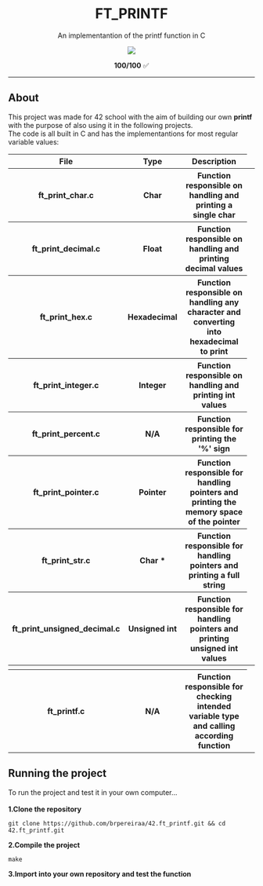 <h1 align="center"> FT_PRINTF </h1>
<p align="center"> An implementantion of the printf function in C </p>
<p align="center"><img src="https://raw.githubusercontent.com/byaliego/42-project-badges/main/badges/ft_printfn.png"> </p>
<p align="center"> <strong>100/100</strong> ✅ </p>

---

## About
This project was made for 42 school with the aim of building our own **printf** with the purpose of also using it in the following projects. <br>
The code is all built in C and has the implementantions for most regular variable values:
<table>
  <thead>
    <tr>
      <th>File</th>
      <th>Type</th>
      <th>Description</th>
    </tr>
  </thead>
  <tbody>
    <tr>
      <th>ft_print_char.c</th>
      <th>Char</th>
      <th>Function responsible on handling and printing a single char</th>
    </tr>
    <tr>
      <th>ft_print_decimal.c</th>
      <th>Float</th>
      <th>Function responsible on handling and printing decimal values</th>
    </tr>
    <tr>
      <th>ft_print_hex.c</th>
      <th>Hexadecimal</th>
      <th>Function responsible on handling any character and converting into hexadecimal to print</th>
    </tr>
    <tr>
      <th>ft_print_integer.c</th>
      <th>Integer</th>
      <th>Function responsible on handling and printing int values</th>
    </tr>
    <tr>
      <th>ft_print_percent.c</th>
      <th>N/A</th>
      <th>Function responsible for printing the '%' sign</th>
    </tr>
    <tr>
      <th>ft_print_pointer.c</th>
      <th>Pointer</th>
      <th>Function responsible for handling pointers and printing the memory space of the pointer</th>
    </tr>
    <tr>
      <th>ft_print_str.c</th>
      <th>Char *</th>
      <th>Function responsible for handling pointers and printing a full string</th>
    </tr>
    <tr>
      <th>ft_print_unsigned_decimal.c</th>
      <th>Unsigned int</th>
      <th>Function responsible for handling pointers and printing unsigned int values</th>
    </tr>
    <tr>
      <th><th>
      <th></th>
      <th></th>
    </tr>
    <tr>
      <th>ft_printf.c</th>
      <th>N/A</th>
      <th>Function responsible for checking intended variable type and calling according function</th>
    </tr>
  </tbody>
</table>

## Running the project
To run the project and test it in your own computer... <br> <br>
**1.Clone the repository**
```
git clone https://github.com/brpereiraa/42.ft_printf.git && cd 42.ft_printf.git
```
**2.Compile the project**
```
make 
```
**3.Import into your own repository and test the function**
